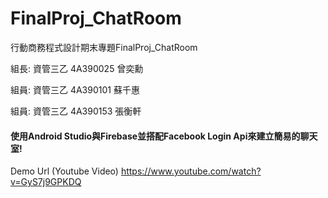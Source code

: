 # FinalProj_ChatRoom
行動商務程式設計期末專題FinalProj_ChatRoom

組長: 資管三乙 4A390025 曾奕勳

組員: 資管三乙 4A390101 蘇千惠

組員: 資管三乙 4A390153 張衡軒

<h4>使用Android Studio與Firebase並搭配Facebook Login Api來建立簡易的聊天室!</h4>


Demo Url (Youtube Video)
https://www.youtube.com/watch?v=GyS7j9GPKDQ
